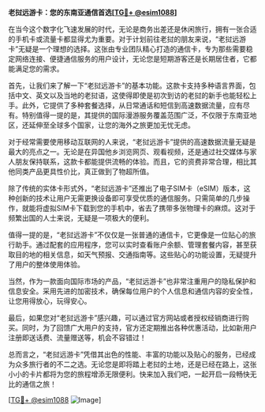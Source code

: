 **老挝远游卡：您的东南亚通信首选[[TG💪+ @esim1088](https://t.me/s/esim1088)]**

在当今这个数字化飞速发展的时代，无论是商务出差还是休闲旅行，拥有一张合适的手机卡或流量卡都显得尤为重要。对于计划前往老挝的朋友来说，“老挝远游卡”无疑是一个理想的选择。这张由专业团队精心打造的通信卡，专为那些需要稳定网络连接、便捷通信服务的用户设计，无论您是短期游客还是长期居住者，它都能满足您的需求。

首先，让我们来了解一下“老挝远游卡”的基本功能。这款卡支持多种语言界面，包括中文、英文以及当地的老挝语，这使得即使是初次到访的老挝的新手也能轻松上手。此外，它提供了多种套餐选择，从日常通话和短信到高速数据流量，应有尽有。特别值得一提的是，其提供的国际漫游服务覆盖范围广泛，不仅限于东南亚地区，还延伸至全球多个国家，让您的海外之旅更加无忧无虑。

对于经常需要使用移动互联网的人来说，“老挝远游卡”提供的高速数据流量无疑是最大的亮点之一。无论是在异国他乡浏览网页、观看视频，还是通过社交媒体与家人朋友保持联系，这款卡都能提供流畅的体验。而且，它的资费非常合理，相比其他同类产品更具性价比，真正做到了物超所值。

除了传统的实体卡形式外，“老挝远游卡”还推出了电子SIM卡（eSIM）版本，这种创新的技术让用户无需更换设备即可享受优质的通信服务。只需简单的几步操作，就能将虚拟SIM卡下载到您的手机中，省去了携带多张物理卡的麻烦。这对于频繁出国的人士来说，无疑是一项极大的便利。

值得一提的是，“老挝远游卡”不仅仅是一张普通的通信卡，它更像是一位贴心的旅行助手。通过配套的应用程序，您可以实时查看账户余额、管理套餐内容，甚至获取目的地的相关信息，如天气预报、交通指南等。这些贴心的功能设置，无疑提升了用户的整体使用体验。

当然，作为一款面向国际市场的产品，“老挝远游卡”也非常注重用户的隐私保护和信息安全。采用先进的加密技术，确保每位用户的个人信息和通信内容的安全性，让您用得放心，玩得安心。

最后，如果您对“老挝远游卡”感兴趣，可以通过官方网站或者授权经销商进行购买。同时，为了回馈广大用户的支持，官方还定期推出各种优惠活动，比如新用户注册即送话费、流量赠送等，机会不容错过！

总而言之，“老挝远游卡”凭借其出色的性能、丰富的功能以及贴心的服务，已经成为众多旅行者的不二之选。无论您是即将踏上老挝的土地，还是已经在路上，这张小小的卡片都将为您的旅程增添无限便利。快来加入我们吧，一起开启一段畅快无比的通信之旅！

[[TG💪+ @esim1088](https://t.me/s/esim1088) ![Image](https://i.postimg.cc/4NQfJmqS/Snipaste-2025-05-13-00-14-12.png)]